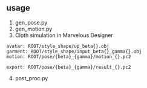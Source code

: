 ## usage
1. gen_pose.py  
2. gen_motion.py  
3. Cloth simulation in Marvelous Designer  
```
avatar: ROOT/style_shape/up_beta{}.obj
garment: ROOT/style_shape/input_beta{}_gamma{}.obj
motion: ROOT/pose/{beta}_{gamma}/motion_{}.pc2

export: ROOT/pose/{beta}_{gamma}/result_{}.pc2
```    
4. post_proc.py